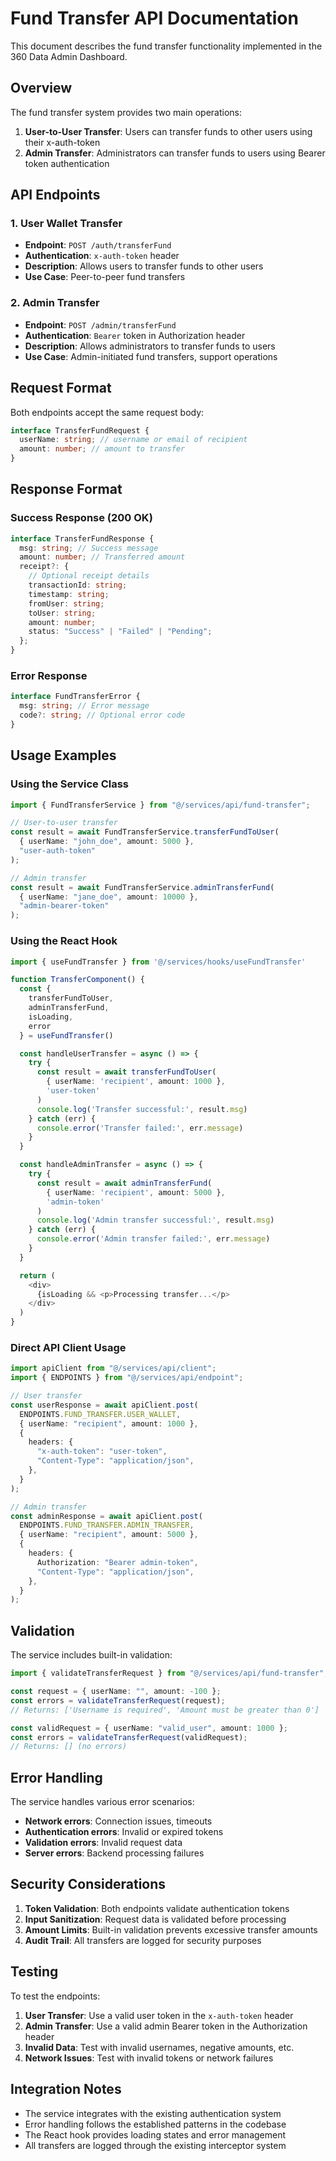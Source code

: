 # Fund Transfer API Documentation

This document describes the fund transfer functionality implemented in the 360 Data Admin Dashboard.

## Overview

The fund transfer system provides two main operations:

1. **User-to-User Transfer**: Users can transfer funds to other users using their x-auth-token
2. **Admin Transfer**: Administrators can transfer funds to users using Bearer token authentication

## API Endpoints

### 1. User Wallet Transfer

- **Endpoint**: `POST /auth/transferFund`
- **Authentication**: `x-auth-token` header
- **Description**: Allows users to transfer funds to other users
- **Use Case**: Peer-to-peer fund transfers

### 2. Admin Transfer

- **Endpoint**: `POST /admin/transferFund`
- **Authentication**: `Bearer` token in Authorization header
- **Description**: Allows administrators to transfer funds to users
- **Use Case**: Admin-initiated fund transfers, support operations

## Request Format

Both endpoints accept the same request body:

```typescript
interface TransferFundRequest {
  userName: string; // username or email of recipient
  amount: number; // amount to transfer
}
```

## Response Format

### Success Response (200 OK)

```typescript
interface TransferFundResponse {
  msg: string; // Success message
  amount: number; // Transferred amount
  receipt?: {
    // Optional receipt details
    transactionId: string;
    timestamp: string;
    fromUser: string;
    toUser: string;
    amount: number;
    status: "Success" | "Failed" | "Pending";
  };
}
```

### Error Response

```typescript
interface FundTransferError {
  msg: string; // Error message
  code?: string; // Optional error code
}
```

## Usage Examples

### Using the Service Class

```typescript
import { FundTransferService } from "@/services/api/fund-transfer";

// User-to-user transfer
const result = await FundTransferService.transferFundToUser(
  { userName: "john_doe", amount: 5000 },
  "user-auth-token"
);

// Admin transfer
const result = await FundTransferService.adminTransferFund(
  { userName: "jane_doe", amount: 10000 },
  "admin-bearer-token"
);
```

### Using the React Hook

```typescript
import { useFundTransfer } from '@/services/hooks/useFundTransfer'

function TransferComponent() {
  const {
    transferFundToUser,
    adminTransferFund,
    isLoading,
    error
  } = useFundTransfer()

  const handleUserTransfer = async () => {
    try {
      const result = await transferFundToUser(
        { userName: 'recipient', amount: 1000 },
        'user-token'
      )
      console.log('Transfer successful:', result.msg)
    } catch (err) {
      console.error('Transfer failed:', err.message)
    }
  }

  const handleAdminTransfer = async () => {
    try {
      const result = await adminTransferFund(
        { userName: 'recipient', amount: 5000 },
        'admin-token'
      )
      console.log('Admin transfer successful:', result.msg)
    } catch (err) {
      console.error('Admin transfer failed:', err.message)
    }
  }

  return (
    <div>
      {isLoading && <p>Processing transfer...</p>
    </div>
  )
}
```

### Direct API Client Usage

```typescript
import apiClient from "@/services/api/client";
import { ENDPOINTS } from "@/services/api/endpoint";

// User transfer
const userResponse = await apiClient.post(
  ENDPOINTS.FUND_TRANSFER.USER_WALLET,
  { userName: "recipient", amount: 1000 },
  {
    headers: {
      "x-auth-token": "user-token",
      "Content-Type": "application/json",
    },
  }
);

// Admin transfer
const adminResponse = await apiClient.post(
  ENDPOINTS.FUND_TRANSFER.ADMIN_TRANSFER,
  { userName: "recipient", amount: 5000 },
  {
    headers: {
      Authorization: "Bearer admin-token",
      "Content-Type": "application/json",
    },
  }
);
```

## Validation

The service includes built-in validation:

```typescript
import { validateTransferRequest } from "@/services/api/fund-transfer";

const request = { userName: "", amount: -100 };
const errors = validateTransferRequest(request);
// Returns: ['Username is required', 'Amount must be greater than 0']

const validRequest = { userName: "valid_user", amount: 1000 };
const errors = validateTransferRequest(validRequest);
// Returns: [] (no errors)
```

## Error Handling

The service handles various error scenarios:

- **Network errors**: Connection issues, timeouts
- **Authentication errors**: Invalid or expired tokens
- **Validation errors**: Invalid request data
- **Server errors**: Backend processing failures

## Security Considerations

1. **Token Validation**: Both endpoints validate authentication tokens
2. **Input Sanitization**: Request data is validated before processing
3. **Amount Limits**: Built-in validation prevents excessive transfer amounts
4. **Audit Trail**: All transfers are logged for security purposes

## Testing

To test the endpoints:

1. **User Transfer**: Use a valid user token in the `x-auth-token` header
2. **Admin Transfer**: Use a valid admin Bearer token in the Authorization header
3. **Invalid Data**: Test with invalid usernames, negative amounts, etc.
4. **Network Issues**: Test with invalid tokens or network failures

## Integration Notes

- The service integrates with the existing authentication system
- Error handling follows the established patterns in the codebase
- The React hook provides loading states and error management
- All transfers are logged through the existing interceptor system
